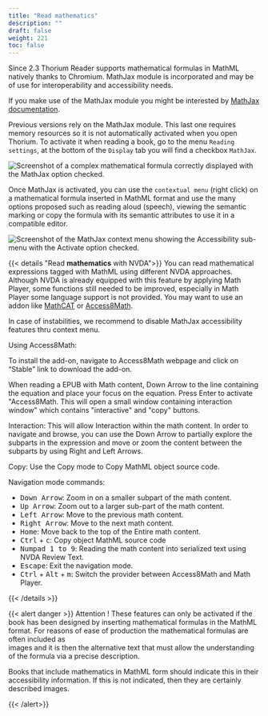 ```yaml
---
title: "Read mathematics"
description: ""
draft: false
weight: 221
toc: false
---
```

Since 2.3 Thorium Reader supports mathematical formulas in MathML natively thanks to Chromium. 
MathJax module is incorporated and may be of use for interoperability and accessibility needs. 

If you make use of the MathJax module you might be interested by [MathJax documentation](https://docs.mathjax.org/en/latest/). 

Previous versions rely on the MathJax module. This last one requires memory resources
so it is not automatically activated when you open Thorium.
To activate it when reading a book, go to the
menu `Reading settings`, at the bottom of the `Display` tab you will find
a checkbox `MathJax`.

<img src="/images/local-fr/thorium-mathjax.png" alt="Screenshot of a complex mathematical formula correctly displayed with the MathJax option checked."/>

Once MathJax is activated, you can use the `contextual menu` (right click)
on a mathematical formula inserted in MathML format and use the many
options proposed such as reading aloud (speech), viewing the semantic marking
or copy the formula with its semantic attributes to use it in a
compatible editor.

<img src="/images/local-fr/thorium-mathjax-menu.png" alt="Screenshot of the MathJax context menu showing the Accessibility sub-menu with the Activate option checked."/>

{{< details "Read  **mathematics** with NVDA">}}
You can read mathematical expressions tagged with MathML using
different NVDA approaches. Although NVDA is already equipped with this feature by applying Math Player, some functions still needed to be improved, especially in Math Player some language support is not provided. You may want to use an addon like [MathCAT](https://addons.nvda-project.org/addons/MathCAT.en.html) or [Access8Math](https://addons.nvda-project.org/addons/access8math.fr.html).

In case of instabilities, we recommend to disable MathJax accessibility features thru context menu.

Using Access8Math:

To install the add-on, navigate to Access8Math webpage and click on “Stable” link to download the add-on.

When reading a EPUB with Math content, Down Arrow to the line containing the equation and place your focus on the equation.
Press Enter to activate "Access8Math.
This will open a small window containing interaction window" which contains "interactive" and "copy" buttons.

Interaction: This will allow Interaction within the math content. In order to navigate and browse, you can use the Down Arrow to partially explore the subparts in the expression and move or zoom the content between the subparts by using Right and Left Arrows.

Copy: Use the Copy mode to Copy MathML object source code.

Navigation mode commands:

* <kbd>Down Arrow</kbd>: Zoom in on a smaller subpart of the math content.
* <kbd>Up Arrow</kbd>: Zoom out to a larger sub-part of the math content.
* <kbd>Left Arrow</kbd>: Move to the previous math content.
* <kbd>Right Arrow</kbd>: Move to the next math content.
* <kbd>Home</kbd>: Move back to the top of the Entire math content.
* <kbd>Ctrl</kbd> + <kbd>c</kbd>: Copy object MathML source code
* <kbd>Numpad 1 to 9</kbd>: Reading the math content into serialized text using NVDA Review Text.
* <kbd>Escape</kbd>: Exit the navigation mode.
* <kbd>Ctrl</kbd> + <kbd>Alt</kbd> + <kbd>m</kbd>: Switch the provider between Access8Math and Math Player.

{{< /details >}}

{{< alert danger >}}
Attention !
These features can only be activated if the book has been designed by
inserting mathematical formulas in the MathML format. For reasons of
ease of production the mathematical formulas are often included as  
images and it is then the alternative text that must allow the
understanding of the formula via a precise description.

Books that include mathematics in MathML form should
indicate this in their accessibility information.
If this is not indicated, then they are certainly described images.

{{< /alert>}}
